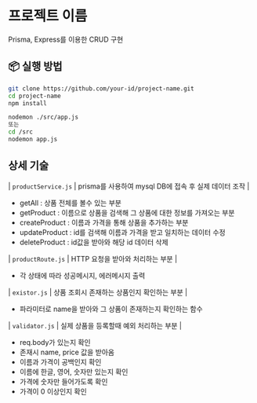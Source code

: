 # 프로젝트 이름

Prisma, Express를 이용한 CRUD 구현

## 📦 실행 방법

```bash
git clone https://github.com/your-id/project-name.git
cd project-name
npm install

nodemon ./src/app.js
또는
cd /src
nodemon app.js
```

## 상세 기술

| `productService.js` | prisma를 사용하여 mysql DB에 접속 후 실제 데이터 조작 |

- getAll : 상품 전체를 볼수 있는 부분
- getProduct : 이름으로 상품을 검색해 그 상품에 대한 정보를 가져오는 부분
- createProduct : 이름과 가격을 통해 상품을 추가하는 부분
- updateProduct : id를 검색해 이름과 가격을 받고 일치하는 데이터 수정
- deleteProduct : id값을 받아와 해당 id 데이터 삭제

| `productRoute.js` | HTTP 요청을 받아와 처리하는 부분 |

- 각 상태에 따라 성공메시지, 에러메시지 출력

| `existor.js` | 상품 조회시 존재하는 상품인지 확인하는 부분 |

- 파라미터로 name을 받아와 그 상품이 존재하는지 확인하는 함수

| `validator.js` | 실제 상품을 등록할때 예외 처리하는 부분 |

- req.body가 있는지 확인
- 존재시 name, price 값을 받아옴
- 이름과 가격이 공백인지 확인
- 이름에 한글, 영어, 숫자만 있는지 확인
- 가격에 숫자만 들어가도록 확인
- 가격이 0 이상인지 확인
